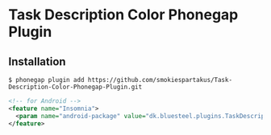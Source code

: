 # Task Description Color Phonegap Plugin


## Installation
```
$ phonegap plugin add https://github.com/smokiespartakus/Task-Description-Color-Phonegap-Plugin.git
```

```xml
<!-- for Android -->
<feature name="Insomnia">
  <param name="android-package" value="dk.bluesteel.plugins.TaskDescriptionColor" />
</feature>
```

